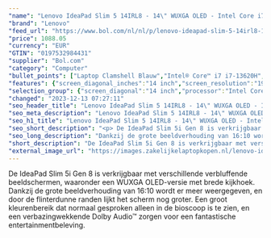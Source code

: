 ```yaml
---
"name": "Lenovo IdeaPad Slim 5 14IRL8 - 14\" WUXGA OLED - Intel Core i7-13620H - Intel UHD Graphics - 16 GB DDR5 - 1 TB SSD"
"brand": "Lenovo"
"feed_url": "https://www.bol.com/nl/nl/p/lenovo-ideapad-slim-5-14irl8-14-wuxga-oled-intel-core-i7-13620h-intel-uhd-graphics-16-gb-ddr5-1-tb-ssd/9300000161346535"
"price": 1088.05
"currency": "EUR"
"GTIN": "0197532984431"
"supplier": "Bol.com"
"category": "Computer"
"bullet_points": ["Laptop Clamshell Blauw","Intel® Core™ i7 i7-13620H","35,6 cm (14\") WUXGA 1920 x 1200 Pixels OLED LED backlight Glans 16:10","16 GB LPDDR5-SDRAM 5200 MHz","1 TB SSD","Intel® UHD Graphics","Wi-Fi 6E (802.11ax) Bluetooth 5.1","Lithium-Polymeer (LiPo) 56,6 Wh 100 W","Windows 11 Home 64-bit"]
"features": {"screen_diagonal_inches":"14 inch","screen_resolution":"1920 x 1200 Pixels","processor_family":"Intel® Core™ i7","memory_size":"16 GB","memory_type":"LPDDR5-SDRAM","total_storage_space":"1 TB","operating_system":"Windows 11 Home","battery_capacity":"56,6 Wh","width":"312 mm","depth":"221 mm","height":"16,9 mm","weight":"1,46 kg","graphics":"WUXGA"}
"selection_group": {"screen_diagonal":"14 inch","processor":"Intel Core i7","changed_price_past_3_days":false,"product_family":"IdeaPad"}
"changed": "2023-12-13 07:27:11"
"seo_header_title": "Lenovo IdeaPad Slim 5 14IRL8 - 14\" WUXGA OLED - Intel Core i7-13620H - Intel UHD Graphics - 16 GB DDR5 - 1 TB SSD"
"seo_meta_description": "Lenovo IdeaPad Slim 5 14IRL8 - 14\" WUXGA OLED - Intel Core i7-13620H - Intel UHD Graphics - 16 GB DDR5 - 1 TB SSD"
"seo_h1_title": "Lenovo IdeaPad Slim 5 14IRL8 - 14\" WUXGA OLED - Intel Core i7-13620H - Intel UHD Graphics - 16 GB DDR5 - 1 TB SSD"
"seo_short_description": "<p> De IdeaPad Slim 5i Gen 8 is verkrijgbaar met verschillende verbluffende beeldschermen, waaronder een WUXGA OLED-versie met brede kijkhoek."
"seo_long_description": "Dankzij de grote beeldverhouding van 16:10 wordt er meer weergegeven, en door de flinterdunne randen lijkt het scherm nog groter. Een groot kleurenbereik dat normaal gesproken alleen in de bioscoop is te zien, en een verbazingwekkende Dolby Audio™ zorgen voor een fantastische entertainmentbeleving. </p>"
"short_description": "De IdeaPad Slim 5i Gen 8 is verkrijgbaar met verschillende verbluffende beeldschermen, waaronder een WUXGA OLED-versie met brede kijkhoek. Dankzij de grote beeldverhouding van 16:10 wordt er meer weergegeven, en door de flinterdunne randen lijkt het scherm nog groter. Een groot kleurenbereik dat normaal gesproken alleen in de bioscoop is te zien, en een verbazingwekkende Dolby Audio™ zorgen voor een fantastische entertainmentbeleving."
"external_image_url": "https://images.zakelijkelaptopkopen.nl/lenovo-ideapad-slim-5-14irl8-14-wuxga-oled-intel-core-i7-13620h-intel-uhd-graphics-16-gb-ddr5-1-tb-ssd.webp"
---
```


<p> De IdeaPad Slim 5i Gen 8 is verkrijgbaar met verschillende verbluffende beeldschermen, waaronder een WUXGA OLED-versie met brede kijkhoek. Dankzij de grote beeldverhouding van 16:10 wordt er meer weergegeven, en door de flinterdunne randen lijkt het scherm nog groter. Een groot kleurenbereik dat normaal gesproken alleen in de bioscoop is te zien, en een verbazingwekkende Dolby Audio™ zorgen voor een fantastische entertainmentbeleving. </p>